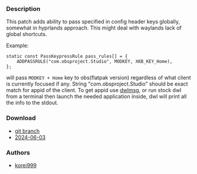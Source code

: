 ### Description
This patch adds ability to pass specified in config header keys globally, somewhat in hyprlands approach.
This might deal with waylands lack of global shortcuts.

Example:
```
static const PassKeypressRule pass_rules[] = {
	ADDPASSRULE("com.obsproject.Studio", MODKEY, XKB_KEY_Home),
};
```
will pass `MODKEY + Home` key to obs(flatpak version) regardless of what client is currently focused if any.
String "com.obsproject.Studio" should be exact match for appid of the client. To get appid use [dwlmsg](https://codeberg.org/notchoc/dwlmsg),
or run stock dwl from a terminal then launch the needed application inside, dwl will print all the info to the stdout.


### Download
- [git branch](https://codeberg.org/korei999/dwl/src/branch/globalkey)
- [2024-06-03](https://codeberg.org/dwl/dwl-patches/src/branch/main/patches/globalkey/globalkey.patch)
### Authors
- [korei999](https://codeberg.org/korei999)
